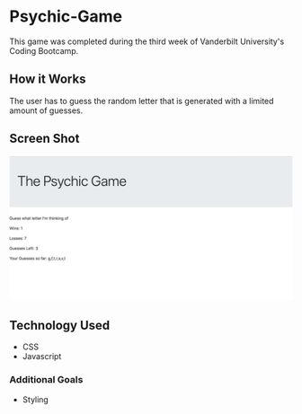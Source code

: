 # Psychic-Game
This game was completed during the third week of Vanderbilt University's Coding Bootcamp.

## How it Works 
The user has to guess the random letter that is generated with a limited amount of guesses. 

## Screen Shot
![Screen Shot](assets/images/PsychicScreenShot.png)

## Technology Used
- CSS
- Javascript

### Additional Goals 
- Styling 
